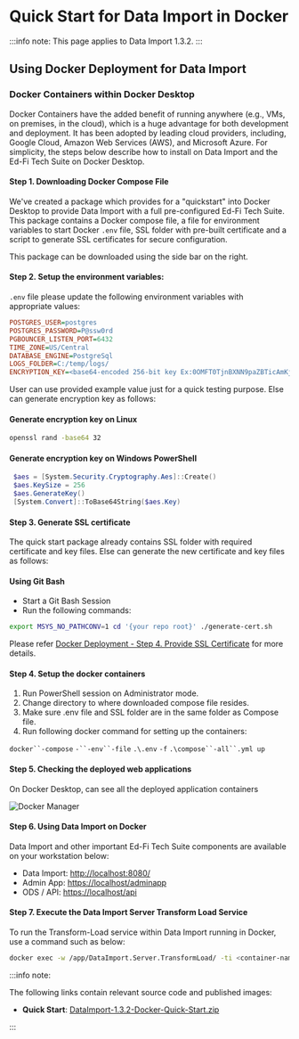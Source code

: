 # Quick Start for Data Import in Docker

:::info note:
This  page applies to Data Import 1.3.2.
:::

## Using Docker Deployment for Data Import

### Docker Containers within Docker Desktop

Docker Containers have the added benefit of running anywhere (e.g., VMs, on
premises, in the cloud), which is a huge advantage for both development and
deployment. It has been adopted by leading cloud providers, including, Google
Cloud, Amazon Web Services (AWS), and Microsoft Azure. For simplicity, the steps
below describe how to install on Data Import and the Ed-Fi Tech Suite on Docker
Desktop.

#### **Step 1. Downloading Docker Compose File**

We've created a package which provides for a "quickstart" into Docker Desktop to
provide Data Import with a full pre-configured Ed-Fi Tech Suite.  This package
contains a Docker compose file, a file for environment variables to start Docker
`.env` file, SSL folder with pre-built certificate and a script to generate SSL
certificates for secure configuration.

This package can be downloaded using the side bar on the right.

#### **Step 2.** **Setup the environment variables:**

`.env` file please update the following environment variables with
appropriate values:

```ini title="Environment Variables"
POSTGRES_USER=postgres
POSTGRES_PASSWORD=P@ssw0rd
PGBOUNCER_LISTEN_PORT=6432
TIME_ZONE=US/Central
DATABASE_ENGINE=PostgreSql
LOGS_FOLDER=C:/temp/logs/
ENCRYPTION_KEY=<base64-encoded 256-bit key Ex:0OMFT0TjnBXNN9paZBTicAmKjw678QIyzWUKHtyr4G0=
```

User can use provided example value just for a quick testing purpose. Else can
generate encryption key as follows:

#### Generate encryption key on Linux

```bash
openssl rand -base64 32
```

#### Generate encryption key on Windows PowerShell

```powershell
 $aes = [System.Security.Cryptography.Aes]::Create()
 $aes.KeySize = 256
 $aes.GenerateKey()
 [System.Convert]::ToBase64String($aes.Key)
```

#### Step 3. Generate SSL certificate

The quick start package already contains SSL folder with required certificate
and key files. Else can generate the new certificate and key files as follows:

#### Using Git Bash

* Start a Git Bash Session
* Run the following commands:

```bash
export MSYS_NO_PATHCONV=1 cd '{your repo root}' ./generate-cert.sh
```

Please refer [Docker Deployment - Step 4. Provide SSL Certificate](../../7-docker/readme.mdx#step-4-provide-ssl-certificate) for
more details.

#### **Step 4. Setup the docker containers**

1. Run PowerShell session on Administrator mode.
2. Change directory to where downloaded compose file resides.
3. Make sure .env file and SSL folder are in the same folder as Compose file.
4. Run following docker command for setting up the containers:

`docker``-compose` `-``-env``-file` `.\.env` `-f` `.\compose``-all``.yml up`

#### **Step 5. Checking the deployed web applications**

On Docker Desktop, can see all the deployed application containers

![Docker Manager](https://edfidocs.blob.core.windows.net/$web/img/reference/data-import/technical-articles/image2022-3-28_15-51-54.png)

#### **Step 6. Using Data Import on Docker**

Data Import and other important Ed-Fi Tech Suite components are available on
your workstation below:

* Data
  Import: [http://localhost:8080/](http://localhost:8080/Account/Login?ReturnUrl=%2F)
* Admin App: [https://localhost/adminapp](https://localhost/adminapp)
* ODS / API: [https://localhost/api](https://localhost/api)

#### **Step 7. Execute the Data Import Server Transform Load Service**

To run the Transform-Load service within Data Import running in Docker, use a
command such as below:

```bash title="Example"
docker exec -w /app/DataImport.Server.TransformLoad/ -ti <container-name> ./DataImport.Server.TransformLoad
```

:::info note:

The following links contain relevant source code and published images:

* **Quick Start**: [DataImport-1.3.2-Docker-Quick-Start.zip](https://github.com/Ed-Fi-Alliance-OSS/Ed-Fi-DataImport/blob/main/eng/data/DataImport-1.3.2-Docker-Quick-Start.zip)

:::
